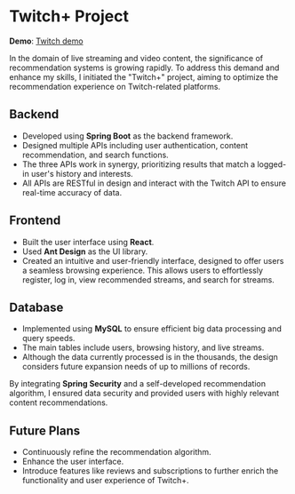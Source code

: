 # Twitch+ Project

**Demo**: [Twitch demo](https://ysnrh2mxp3.us-east-2.awsapprunner.com)

In the domain of live streaming and video content, the significance of recommendation systems is growing rapidly. To address this demand and enhance my skills, I initiated the "Twitch+" project, aiming to optimize the recommendation experience on Twitch-related platforms.

## Backend
- Developed using **Spring Boot** as the backend framework.
- Designed multiple APIs including user authentication, content recommendation, and search functions.
- The three APIs work in synergy, prioritizing results that match a logged-in user's history and interests.
- All APIs are RESTful in design and interact with the Twitch API to ensure real-time accuracy of data.

## Frontend
- Built the user interface using **React**.
- Used **Ant Design** as the UI library.
- Created an intuitive and user-friendly interface, designed to offer users a seamless browsing experience. This allows users to effortlessly register, log in, view recommended streams, and search for streams.

## Database
- Implemented using **MySQL** to ensure efficient big data processing and query speeds.
- The main tables include users, browsing history, and live streams.
- Although the data currently processed is in the thousands, the design considers future expansion needs of up to millions of records.

By integrating **Spring Security** and a self-developed recommendation algorithm, I ensured data security and provided users with highly relevant content recommendations.

## Future Plans
- Continuously refine the recommendation algorithm.
- Enhance the user interface.
- Introduce features like reviews and subscriptions to further enrich the functionality and user experience of Twitch+.
